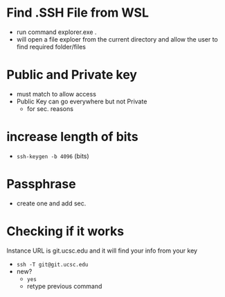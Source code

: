 # Find .SSH File from WSL

- run command explorer.exe .
- will open a file exploer from the current directory and allow the user to find required folder/files

# Public and Private key

- must match to allow access
- Public Key can go everywhere but not Private
  - for sec. reasons

# increase length of bits

- `ssh-keygen -b 4096` (bits)

# Passphrase

- create one and add sec.

# Checking if it works

Instance URL is git.ucsc.edu and it will find your info from your key

- `ssh -T git@git.ucsc.edu`
- new?
  - `yes`
  - retype previous command
